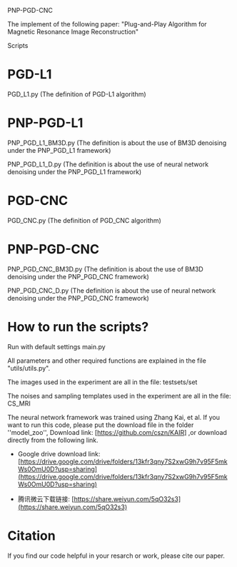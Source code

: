 PNP-PGD-CNC

The implement of the following paper:
 "Plug-and-Play Algorithm for Magnetic Resonance Image Reconstruction"

Scripts

# PGD-L1

PGD_L1.py (The definition of PGD-L1 algorithm)

# PNP-PGD-L1

PNP_PGD_L1_BM3D.py (The definition is about the use of BM3D denoising under the PNP_PGD_L1 framework)

PNP_PGD_L1_D.py (The definition is about the use of neural network denoising under the PNP_PGD_L1 framework)

# PGD-CNC

PGD_CNC.py (The definition of PGD_CNC algorithm)

# PNP-PGD-CNC

PNP_PGD_CNC_BM3D.py (The definition is about the use of BM3D denoising under the PNP_PGD_CNC framework)

PNP_PGD_CNC_D.py (The definition is about the use of neural network  denoising under the PNP_PGD_CNC framework)

# How to run the scripts?

Run with default settings main.py

All parameters and other required functions are explained in the file "utils/utils.py".

The images used in the experiment are all in the file: testsets/set

The noises and sampling templates used in the experiment are all in the file: CS_MRI

The neural network framework was trained using Zhang Kai, et al. If you want to run this code, please put the download file in the folder ''model_zoo'',
Download link: [https://github.com/cszn/KAIR] ,or download directly from the following link.

*  Google drive download link: [https://drive.google.com/drive/folders/13kfr3qny7S2xwG9h7v95F5mkWs0OmU0D?usp=sharing](https://drive.google.com/drive/folders/13kfr3qny7S2xwG9h7v95F5mkWs0OmU0D?usp=sharing)

*  腾讯微云下载链接: [https://share.weiyun.com/5qO32s3](https://share.weiyun.com/5qO32s3)



# Citation

If you find our code helpful in your resarch or work, please cite our paper.